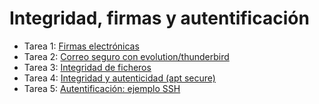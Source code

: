 # Integridad, firmas y autentificación

* Tarea 1: [Firmas electrónicas](https://github.com/CeliaGMqrz/integridad_firmas_autentificacion/blob/main/firmas_electronicas.md)
* Tarea 2: [Correo seguro con evolution/thunderbird](https://github.com/CeliaGMqrz/integridad_firmas_autentificacion/blob/main/t2_correo.md)
* Tarea 3: [Integridad de ficheros](https://github.com/CeliaGMqrz/integridad_firmas_autentificacion/blob/main/t3_integridad_ficheros.md)
* Tarea 4: [Integridad y autenticidad (apt secure)](https://github.com/CeliaGMqrz/integridad_firmas_autentificacion/blob/main/t4_aptsecure.md)
* Tarea 5: [Autentificación: ejemplo SSH](https://github.com/CeliaGMqrz/integridad_firmas_autentificacion/blob/main/t5_ssh.md)
